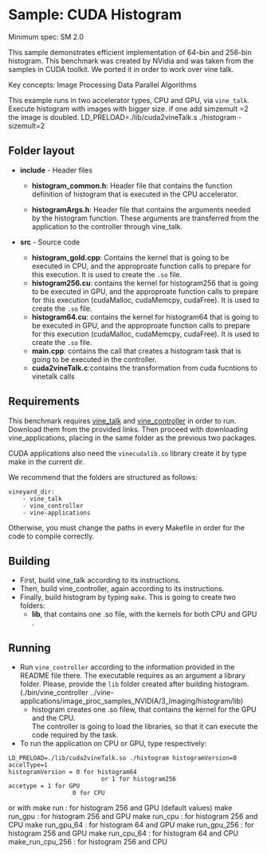 # Sample: CUDA Histogram
Minimum spec: SM 2.0

This sample demonstrates efficient implementation of 64-bin and 256-bin histogram. 
This benchmark was created by NVidia and was taken from the samples in CUDA toolkit. We ported
it in order to work over vine talk.

Key concepts:
Image Processing
Data Parallel Algorithms


This example runs in two accelerator types, CPU and GPU, via `vine_talk`.
Execute histogram with images with bigger size. if one add simzemult =2 the image is doubled.
LD_PRELOAD=./lib/cuda2vineTalk.s ./histogram -sizemult=2

## Folder layout
* **include** - Header files 
	- **histogram_common.h**: Header file that contains the function definition of 
	histogram that is executed in the CPU accelerator.

	- **histogramArgs.h**: Header file that contains the arguments needed by 
	  the histogram function. These arguments are transferred from the 
	  application to the controller through vine\_talk. 

* **src** -  Source code
	- **histogram_gold.cpp**: Contains the kernel that is going to be 
	executed in CPU, and the approproate function calls to prepare for this 
	execution. It is used to create the `.so` file.
  	- **histogram256.cu**: contains the kernel for histogram256 that is going to be executed in 
  	GPU, and the approproate function calls to prepare for this execution 
  	(cudaMalloc, cudaMemcpy, cudaFree). It is used to create the `.so` file.
  	- **histogram64.cu**: contains the kernel for histogram64 that is going to be executed in 
  	GPU, and the approproate function calls to prepare for this execution 
  	(cudaMalloc, cudaMemcpy, cudaFree). It is used to create the `.so` file.
	- **main.cpp**: contains the call that creates a histogram task 
	that is going to be executed in the controller.
    - **cuda2vineTalk.c**:contains the transformation from cuda fucntions to vinetalk calls
    
## Requirements
This benchmark requires [vine_talk](https://carvgit.ics.forth.gr/vineyard/vine_talk 
"Vine Talk") and [vine_controller](https://carvgit.ics.forth.gr/vineyard/vine_controller
"Vine Controller") in order to run. Download them from the provided links. Then 
proceed with downloading vine\_applications, placing in the same folder as the 
previous two packages. 

CUDA applications also need the `vinecudalib.so` library create it by type make in the current dir. 

We recommend that the folders are structured as follows: 

	vineyard_dir:
		- vine_talk
		- vine_controller
		- vine-applications
		
Otherwise, you must change the paths in every Makefile in order for the code to 
compile correctly.  

## Building
* First, build vine\_talk according to its instructions.
* Then, build vine\_controller, again according to its instructions.
* Finally, build histogram by typing `make`. This is going to create two 
folders: 
	- **lib**, that contains one .so file, with the kernels for both CPU and GPU . 
	
## Running  
* Run `vine_controller` according to the information provided in the README file
there. The executable requires as an argument a library folder. Please, provide 
the `lib` folder created after building histogram. 
(./bin/vine_controller ../vine-applications/image_proc_samples_NVIDIA/3_Imaging/histogram/lib)
	- histogram creates one .so filew, that  contains the kernel for the GPU and the CPU.  
	The controller is going to load the libraries, so that it can execute the code required by the task. 
* To run the application on CPU or GPU, type respectively:
```
LD_PRELOAD=./lib/cuda2vineTalk.so ./histogram histogramVersion=0 accelType=1
histogramVersion = 0 for histogram64 
                          or 1 for histogram256
accetype = 1 for GPU
                  0 for CPU
``` 

or with make run : for histogram 256 and GPU (default values)
	make run_gpu        : for histogram 256 and GPU
        make run_cpu        : for histogram 256 and CPU
	make run_gpu_64     : for histogram 64 and GPU
	make run_gpu_256    : for histogram 256 and GPU
	make run_cpu_64     : for histogram 64 and CPU
	make_run_cpu_256    : for histogram 256 and CPU



